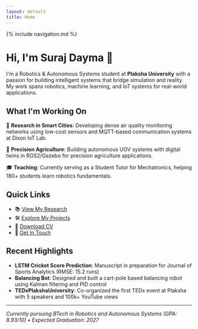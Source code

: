 ```yaml
---
layout: default 
title: Home
---
```

{% include navigation.md %}
# Hi, I'm Suraj Dayma 👋

I'm a Robotics & Autonomous Systems student at **Plaksha University** with a passion for building intelligent systems that bridge simulation and reality. My work spans robotics, machine learning, and IoT systems for real-world applications.

## What I'm Working On

🔬 **Research in Smart Cities**: Developing dense air quality monitoring networks using low-cost sensors and MQTT-based communication systems at Dixon IoT Lab.

🤖 **Precision Agriculture**: Building autonomous UGV systems with digital twins in ROS2/Gazebo for precision agriculture applications.

🎓 **Teaching**: Currently serving as a Student Tutor for Mechatronics, helping 180+ students learn robotics fundamentals.

## Quick Links

- 📚 [View My Research](/research/)
- 🛠️ [Explore My Projects](/projects/)
- 📄 [Download CV](/cv/)
- 📧 [Get In Touch](/contact/)

## Recent Highlights

- **LSTM Cricket Score Prediction**: Manuscript in preparation for Journal of Sports Analytics (RMSE: 15.2 runs)
- **Balancing Bot**: Designed and built a cart-pole based balancing robot using Kalman filtering and PID control
- **TEDxPlakshaUniversity**: Co-organized the first TEDx event at Plaksha with 5 speakers and 100k+ YouTube views

---

*Currently pursuing BTech in Robotics and Autonomous Systems (GPA: 8.93/10) • Expected Graduation: 2027*